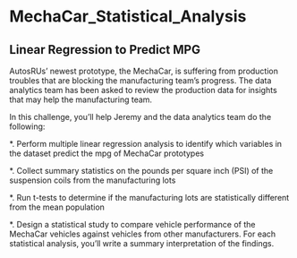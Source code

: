 # MechaCar_Statistical_Analysis

## Linear Regression to Predict MPG

AutosRUs’ newest prototype, the MechaCar, is suffering from production troubles that are blocking the manufacturing team’s progress. The data analytics team has been asked to review the production data for insights that may help the manufacturing team.

In this challenge, you’ll help Jeremy and the data analytics team do the following:

*. Perform multiple linear regression analysis to identify which variables in the dataset predict the mpg of MechaCar prototypes

*. Collect summary statistics on the pounds per square inch (PSI) of the suspension coils from the manufacturing lots

*. Run t-tests to determine if the manufacturing lots are statistically different from the mean population

*. Design a statistical study to compare vehicle performance of the MechaCar vehicles against vehicles from other manufacturers. For each statistical   analysis, you’ll write a summary interpretation of the findings.
